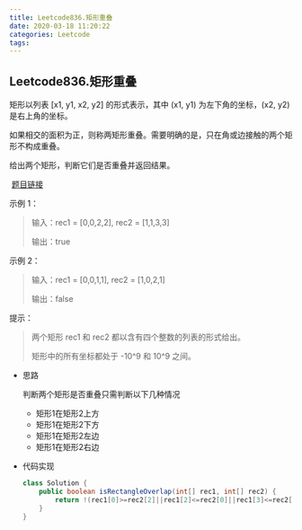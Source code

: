 ```yaml
---
title: Leetcode836.矩形重叠
date: 2020-03-18 11:20:22
categories: Leetcode
tags:
---
```


## Leetcode836.矩形重叠

矩形以列表 [x1, y1, x2, y2] 的形式表示，其中 (x1, y1) 为左下角的坐标，(x2, y2) 是右上角的坐标。

如果相交的面积为正，则称两矩形重叠。需要明确的是，只在角或边接触的两个矩形不构成重叠。

给出两个矩形，判断它们是否重叠并返回结果。

 [题目链接](https://leetcode-cn.com/problems/rectangle-overlap)

<!--more-->

示例 1：

> 输入：rec1 = [0,0,2,2], rec2 = [1,1,3,3]
>
> 输出：true

示例 2：

> 输入：rec1 = [0,0,1,1], rec2 = [1,0,2,1]
>
> 输出：false


提示：

> 两个矩形 rec1 和 rec2 都以含有四个整数的列表的形式给出。
>
> 矩形中的所有坐标都处于 -10^9 和 10^9 之间。

- 思路

  判断两个矩形是否重叠只需判断以下几种情况

  - 矩形1在矩形2上方
  - 矩形1在矩形2下方
  - 矩形1在矩形2左边
  - 矩形1在矩形2右边

- 代码实现

  ```java
  class Solution {
      public boolean isRectangleOverlap(int[] rec1, int[] rec2) {
          return !(rec1[0]>=rec2[2]||rec1[2]<=rec2[0]||rec1[3]<=rec2[1]||rec1[1]>=rec2[3]);
      }
  }
  ```

  

